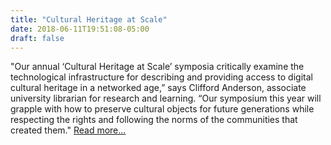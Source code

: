 ```yaml
---
title: "Cultural Heritage at Scale"
date: 2018-06-11T19:51:08-05:00
draft: false
---
```

"Our annual ‘Cultural Heritage at Scale’ symposia critically examine the technological infrastructure for describing and providing access to digital cultural heritage in a networked age,” says Clifford Anderson, associate university librarian for research and learning. “Our symposium this year will grapple with how to preserve cultural objects for future generations while respecting the rights and following the norms of the communities that created them." [Read more...](https://news.vanderbilt.edu/2018/05/03/vanderbilt-libraries-to-host-cultural-heritage-in-the-age-of-big-data-symposium-june-1/)
